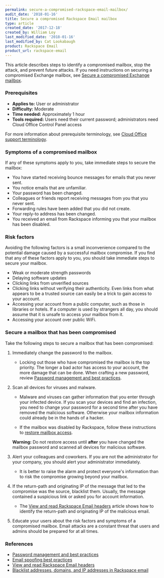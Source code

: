 ```yaml
---
permalink: secure-a-compromised-rackspace-email-mailbox/
audit_date: '2018-01-16'
title: Secure a compromised Rackspace Email mailbox
type: article
created_date: '2017-12-18'
created_by: William Loy
last_modified_date: '2018-01-16'
last_modified_by: Cat Lookabaugh
product: Rackspace Email
product_url: rackspace-email
---
```


This article describes steps to identify a compromised mailbox, stop the attack, and prevent future attacks. If you need instructions on securing a compromised Exchange mailbox, see [Secure a compromised Exchange mailbox](/how-to/secure-a-compromised-exchange-mailbox).

### Prerequisites

- **Applies to:** User or administrator
- **Difficulty:** Moderate
- **Time needed:** Approximately 1 hour
- **Tools required:**  Users need their current password; administrators need Cloud Office Control Panel access

For more information about prerequisite terminology, see [Cloud Office support terminology](/how-to/cloud-office-support-terminology/).


### Symptoms of a compromised mailbox


If any of these symptoms apply to you, take immediate steps to secure the mailbox:

- You have started receiving bounce messages for emails that you never sent.
- You notice emails that are unfamiliar.
- Your password has been changed.
- Colleagues or friends report receiving messages from you that you never sent.   
- Forwarding rules have been added that you did not create.
- Your reply-to address has been changed.
- You received an email from Rackspace informing you that your mailbox has been disabled.

### Risk factors

Avoiding the following factors is a small inconvenience compared to the potential damage caused by a successful mailbox compromise. If you find that any of these factors apply to you, you should take immediate steps to secure your mailbox.

- Weak or moderate strength passwords
- Delaying software updates
- Clicking links from unverified sources
- Clicking links without verifying their authenticity. Even links from what appears to be a trusted source can easily be a trick to gain access to your account.
- Accessing your account from a public computer, such as those in libraries or hotels. If a computer is used by strangers all day, you should assume that it is unsafe to access your mailbox from it.
- Accessing your account over public WiFi.

### Secure a mailbox that has been compromised

Take the following steps to secure a mailbox that has been compromised:

1. Immediately change the password to the mailbox.

    - Locking out those who have compromised the mailbox is the top priority. The longer a bad actor has access to your account, the more damage that can be done.  When crafting a new password, review [Password management and best practices](/how-to/password-management-and-best-practices/#password-best-practices).

2. Scan all devices for viruses and malware.

    - Malware and viruses can gather information that you enter through your infected device. If you scan your devices and find an infection, you need to change your password for a second time after you have removed the malicious software. Otherwise your mailbox information could already be in the hands of a hacker.

    - If the mailbox was disabled by Rackspace, follow these instructions to [restore mailbox access](/how-to/block-mailbox-access/#restore-mailbox-access).

    **Warning:** Do not restore access until **after** you have changed the mailbox password and scanned all devices for malicious software.

3. Alert your colleagues and coworkers. If you are not the administrator for your company, you should alert your administrator immediately.

    - It is better to raise the alarm and protect everyone's information than to risk the compromise growing beyond your mailbox.

4. If the return-path and originating IP of the message that led to the compromise was the source, blacklist them. Usually, the message contained a suspicious link or asked you for account information.

   - The [View and read Rackspace Email headers](/how-to/view-and-read-rackspace-email-headers) article shows how to identify the return-path and originating IP of the malicious email.

5. Educate your users about the risk factors and symptoms of a compromised mailbox. Email attacks are a constant threat that users and admins should be prepared for at all times.



### References

- [Password management and best practices](/how-to/password-management-and-best-practices/#password-best-practices)
- [Email spoofing best practices](/how-to/email-spoofing-best-practices)
- [View and read Rackspace Email headers](/how-to/view-and-read-rackspace-email-headers)
- [Blacklist addresses, domains, and IP addresses in Rackspace email](/how-to/blacklist-addresses-domains-and-ip-addresses-in-rackspace-email)
